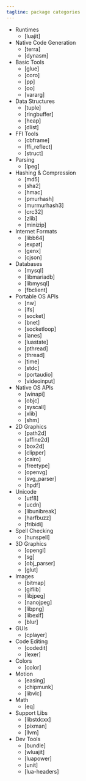 ```yaml
---
tagline: package categories
---
```


* Runtimes
	* [luajit]
* Native Code Generation
	* [terra]
	* [dynasm]
* Basic Tools
	* [glue]
	* [coro]
	* [pp]
	* [oo]
	* [vararg]
* Data Structures
	* [tuple]
	* [ringbuffer]
	* [heap]
	* [dlist]
* FFI Tools
	* [cbframe]
	* [ffi_reflect]
	* [struct]
* Parsing
	* [lpeg]
* Hashing & Compression
	* [md5]
	* [sha2]
	* [hmac]
	* [pmurhash]
	* [murmurhash3]
	* [crc32]
	* [zlib]
	* [minizip]
* Internet Formats
	* [libb64]
	* [expat]
	* [genx]
	* [cjson]
* Databases
	* [mysql]
	* [libmariadb]
	* [libmysql]
	* [fbclient]
* Portable OS APIs
	* [nw]
	* [lfs]
	* [socket]
	* [bnet]
	* [socketloop]
	* [lanes]
	* [luastate]
	* [pthread]
	* [thread]
	* [time]
	* [stdc]
	* [portaudio]
	* [videoinput]
* Native OS APIs
	* [winapi]
	* [objc]
	* [syscall]
	* [xlib]
	* [shm]
* 2D Graphics
	* [path2d]
	* [affine2d]
	* [box2d]
	* [clipper]
	* [cairo]
	* [freetype]
	* [openvg]
	* [svg_parser]
	* [hpdf]
* Unicode
	* [utf8]
	* [ucdn]
	* [libunibreak]
	* [harfbuzz]
	* [fribidi]
* Spell Checking
	* [hunspell]
* 3D Graphics
	* [opengl]
	* [sg]
	* [obj_parser]
	* [glut]
* Images
	* [bitmap]
	* [giflib]
	* [libjpeg]
	* [nanojpeg]
	* [libpng]
	* [libexif]
	* [blur]
* GUIs
	* [cplayer]
* Code Editing
	* [codedit]
	* [lexer]
* Colors
	* [color]
* Motion
	* [easing]
	* [chipmunk]
	* [libvlc]
* Math
	* [eq]
* Support Libs
	* [libstdcxx]
	* [pixman]
	* [llvm]
* Dev Tools
	* [bundle]
	* [wluajit]
	* [luapower]
	* [unit]
	* [lua-headers]
